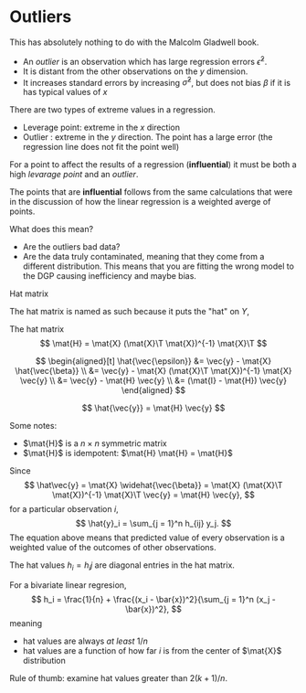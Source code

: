 
# Outliers

This has absolutely nothing to do with the Malcolm Gladwell book.

- An *outlier* is an observation which has large regression errors $\hat{\epsilon}^2$.
- It is distant from the other observations on the $y$ dimension. 
- It increases standard errors by increasing $\hat{\sigma}^2$, but does not bias $\beta$ if it is has typical values of $x$

There are two types of extreme values in a regression.

- Leverage point: extreme in the $x$ direction
- Outlier : extreme in the $y$ direction. The point has a large error (the regression line does not fit the point well)

For a point to affect the results of a regression (**influential**) it must be both a high *levarage point* and an *outlier*.

The points that are **influential** follows from the same calculations that were in the discussion of how the linear regression is a weighted averge of points.


What does this mean? 

- Are the outliers bad data? 
- Are the data truly contaminated, meaning that they come from a different distribution. This means that you are fitting the wrong model to the DGP causing inefficiency and maybe bias.

Hat matrix



The hat matrix is named as such because it puts the "hat" on $Y$,

The hat matrix 
$$
\mat{H} = \mat{X} (\mat{X}\T \mat{X})^{-1} \mat{X}\T
$$

$$
\begin{aligned}[t]
\hat{\vec{\epsilon}} &= \vec{y} - \mat{X} \hat{\vec{\beta}} \\
&= \vec{y} - \mat{X} (\mat{X}\T \mat{X})^{-1} \mat{X} \vec{y} \\ 
&= \vec{y} - \mat{H} \vec{y} \\
&= (\mat{I} - \mat{H}) \vec{y}
\end{aligned}
$$

$$
\hat{\vec{y}} = \mat{H} \vec{y}
$$

Some notes:

- $\mat{H}$ is a $n \times n$ symmetric matrix
- $\mat{H}$ is idempotent: $\mat{H} \mat{H} = \mat{H}$

Since
$$
\hat\vec{y} = \mat{X} \widehat{\vec{\beta}} = \mat{X} (\mat{X}\T \mat{X})^{-1} \mat{X}\T \vec{y} = \mat{H} \vec{y},
$$
for a particular observation $i$,
$$
\hat{y}_i = \sum_{j = 1}^n h_{ij} y_j.
$$
The equation above means that predicted value of every observation is a weighted value of the outcomes of other observations.

The hat values $h_i = h_ij$ are diagonal entries in the hat matrix.

For a bivariate linear regresion,
$$
h_i = \frac{1}{n} + \frac{(x_i - \bar{x})^2}{\sum_{j = 1}^n (x_j - \bar{x})^2},
$$
meaning

- hat values are always *at least* $1 / n$
- hat values are a function of how far $i$ is from the center of $\mat{X}$ distribution

Rule of thumb: examine hat values greater than $2 (k + 1) / n$.


